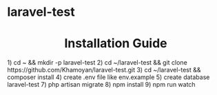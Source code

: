 # laravel-test
<h1 align='center'>Installation Guide</h1>
1) cd ~ && mkdir -p laravel-test
2) cd ~/laravel-test && git clone https://github.com/Khamoyan/laravel-test.git
3) cd ~/laravel-test && composer install
4) create .env file like env.example
5) create database laravel-test
7) php artisan migrate
8) npm install
9) npm run watch